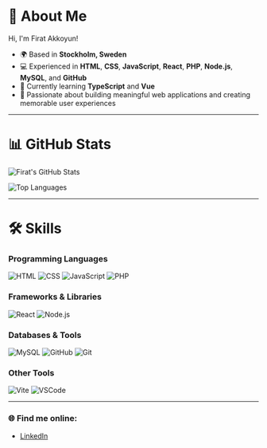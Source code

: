 # 👋 About Me
Hi, I'm Firat Akkoyun! 

- 🌍 Based in **Stockholm, Sweden**
- 💻 Experienced in **HTML**, **CSS**, **JavaScript**, **React**, **PHP**, **Node.js**, **MySQL**, and **GitHub**
- 🎯 Currently learning **TypeScript** and **Vue**
- 🍻 Passionate about building meaningful web applications and creating memorable user experiences

---

# 📊 GitHub Stats
![Firat's GitHub Stats](https://github-readme-stats.vercel.app/api?username=Thefirat&show_icons=true&theme=radical)

![Top Languages](https://github-readme-stats.vercel.app/api/top-langs/?username=Thefirat&layout=compact&theme=radical)

---

# 🛠️ Skills

### Programming Languages
![HTML](https://skillicons.dev/icons?i=html)
![CSS](https://skillicons.dev/icons?i=css)
![JavaScript](https://skillicons.dev/icons?i=javascript)
![PHP](https://skillicons.dev/icons?i=php)

### Frameworks & Libraries
![React](https://skillicons.dev/icons?i=react)
![Node.js](https://skillicons.dev/icons?i=nodejs)

### Databases & Tools
![MySQL](https://skillicons.dev/icons?i=mysql)
![GitHub](https://skillicons.dev/icons?i=github)
![Git](https://skillicons.dev/icons?i=git)

### Other Tools
![Vite](https://skillicons.dev/icons?i=vite)
![VSCode](https://skillicons.dev/icons?i=vscode)

---

### 🌐 Find me online:
- [LinkedIn](https://www.linkedin.com/in/firat-akkoyun)
